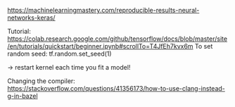 https://machinelearningmastery.com/reproducible-results-neural-networks-keras/

Tutorial: https://colab.research.google.com/github/tensorflow/docs/blob/master/site/en/tutorials/quickstart/beginner.ipynb#scrollTo=T4JfEh7kvx6m
To set random seed:
tf.random.set_seed(1)

-> restart kernel each time you fit a model!


Changing the compiler: 
https://stackoverflow.com/questions/41356173/how-to-use-clang-instead-g-in-bazel